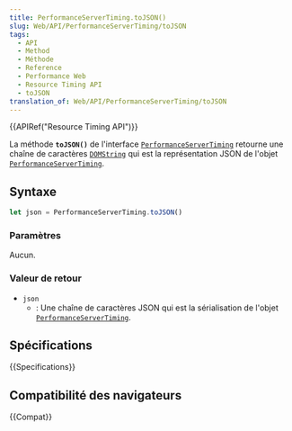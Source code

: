 ```yaml
---
title: PerformanceServerTiming.toJSON()
slug: Web/API/PerformanceServerTiming/toJSON
tags:
  - API
  - Method
  - Méthode
  - Reference
  - Performance Web
  - Resource Timing API
  - toJSON
translation_of: Web/API/PerformanceServerTiming/toJSON
---
```


{{APIRef("Resource Timing API")}}

La méthode **`toJSON()`** de l'interface [`PerformanceServerTiming`](/fr/docs/Web/API/PerformanceServerTiming) retourne une chaîne de caractères [`DOMString`](/fr/docs/Web/API/DOMString) qui est la représentation JSON de l'objet [`PerformanceServerTiming`](/fr/docs/Web/API/PerformanceServerTiming).

## Syntaxe

```js
let json = PerformanceServerTiming.toJSON()
```

### Paramètres

Aucun.

### Valeur de retour

- `json`
  - : Une chaîne de caractères JSON qui est la sérialisation de l'objet [`PerformanceServerTiming`](/fr/docs/Web/API/PerformanceServerTiming).

## Spécifications

{{Specifications}}

## Compatibilité des navigateurs

{{Compat}}
